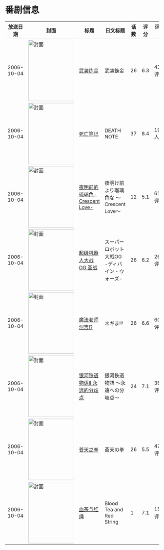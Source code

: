 # 番剧信息

|放送日期|封面|标题|日文标题|话数|评分|评分人数|
|---|---|---|---|---|---|---|
|2006-10-04|<img src="//lain.bgm.tv/pic/cover/c/e7/02/1274_AEUe7.jpg" alt="封面" style="width:150px;height:200px;object-fit:cover;">|[武装炼金](https://bangumi.tv/subject/1274)|武装錬金|26|6.3|434人评分|
|2006-10-04|<img src="//lain.bgm.tv/pic/cover/c/4a/be/1773_rldoC.jpg" alt="封面" style="width:150px;height:200px;object-fit:cover;">|[死亡笔记](https://bangumi.tv/subject/1773)|DEATH NOTE|37|8.4|19217人评分|
|2006-10-04|<img src="//lain.bgm.tv/pic/cover/c/a1/1f/2319_9DfDk.jpg" alt="封面" style="width:150px;height:200px;object-fit:cover;">|[夜明前的琉璃色-Crescent Love-](https://bangumi.tv/subject/2319)|夜明け前より瑠璃色な ～Crescent Love～|12|5.1|614人评分|
|2006-10-04|<img src="//lain.bgm.tv/pic/cover/c/c8/19/3283_Z56d3.jpg" alt="封面" style="width:150px;height:200px;object-fit:cover;">|[超级机器人大战OG 圣战](https://bangumi.tv/subject/3283)|スーパーロボット大戦OG -ディバイン・ウォーズ-|26|6.2|261人评分|
|2006-10-04|<img src="//lain.bgm.tv/pic/cover/c/9d/00/8219_p5505.jpg" alt="封面" style="width:150px;height:200px;object-fit:cover;">|[魔法老师涅吉!?](https://bangumi.tv/subject/8219)|ネギま!?|26|6.6|606人评分|
|2006-10-04|<img src="//lain.bgm.tv/pic/cover/c/bb/4b/12785_2cCX3.jpg" alt="封面" style="width:150px;height:200px;object-fit:cover;">|[银河铁道物语II 永远的分歧点](https://bangumi.tv/subject/12785)|銀河鉄道物語 ～永遠への分岐点～|24|7.1|36人评分|
|2006-10-04|<img src="//lain.bgm.tv/pic/cover/c/2a/51/58984_yezkG.jpg" alt="封面" style="width:150px;height:200px;object-fit:cover;">|[苍天之拳](https://bangumi.tv/subject/58984)|蒼天の拳|26|5.5|47人评分|
|2006-10-04|<img src="//lain.bgm.tv/pic/cover/c/02/e2/147828_DFMF2.jpg" alt="封面" style="width:150px;height:200px;object-fit:cover;">|[血茶与红绳](https://bangumi.tv/subject/147828)|Blood Tea and Red String|1|7.1|15人评分|
